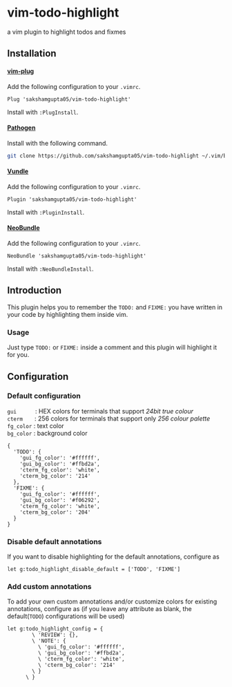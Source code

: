 # vim-todo-highlight
a vim plugin to highlight todos and fixmes

## Installation
#### [vim-plug](https://github.com/junegunn/vim-plug)
Add the following configuration to your `.vimrc`.
```vim
Plug 'sakshamgupta05/vim-todo-highlight'
```
Install with `:PlugInstall`.

#### [Pathogen](https://github.com/tpope/vim-pathogen)
Install with the following command.
```sh
git clone https://github.com/sakshamgupta05/vim-todo-highlight ~/.vim/bundle/vim-todo-highlight
```

#### [Vundle](https://github.com/VundleVim/Vundle.vim)
Add the following configuration to your `.vimrc`.
```vim
Plugin 'sakshamgupta05/vim-todo-highlight'
```
Install with `:PluginInstall`.

#### [NeoBundle](https://github.com/Shougo/neobundle.vim)
Add the following configuration to your `.vimrc`.
```vim
NeoBundle 'sakshamgupta05/vim-todo-highlight'
```
Install with `:NeoBundleInstall`.

## Introduction
This plugin helps you to remember the `TODO:` and `FIXME:` you have written in your code by highlighting them inside vim.

### Usage
Just type `TODO:` or `FIXME:` inside a comment and this plugin will highlight it for you.

## Configuration
### Default configuration
`gui` &nbsp;&nbsp;&nbsp;&nbsp;&nbsp;&nbsp;&nbsp;&nbsp;&nbsp;&nbsp;: HEX colors for terminals that support *24bit true colour*  
`cterm` &nbsp;&nbsp;&nbsp;&nbsp;&nbsp;&nbsp;: 256 colors for terminals that support only *256 colour palette*  
`fg_color` : text color  
`bg_color` : background color
```vim
{
  'TODO': {
    'gui_fg_color': '#ffffff',
    'gui_bg_color': '#ffbd2a',
    'cterm_fg_color': 'white',
    'cterm_bg_color': '214'
  },
  'FIXME': {
    'gui_fg_color': '#ffffff',
    'gui_bg_color': '#f06292',
    'cterm_fg_color': 'white',
    'cterm_bg_color': '204'
  }
}
```
### Disable default annotations
If you want to disable highlighting for the default annotations, configure as
```vim
let g:todo_highlight_disable_default = ['TODO', 'FIXME']
```

### Add custom annotations
To add your own custom annotations and/or customize colors for existing annotations, configure as (if you leave any attribute as blank, the default(`TODO`) configurations will be used)
```vim
let g:todo_highlight_config = {
        \ 'REVIEW': {},
        \ 'NOTE': {
          \ 'gui_fg_color': '#ffffff',
          \ 'gui_bg_color': '#ffbd2a',
          \ 'cterm_fg_color': 'white',
          \ 'cterm_bg_color': '214'
        \ }
      \ }
```
